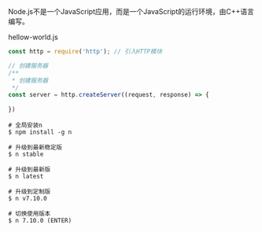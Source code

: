 Node.js不是一个JavaScript应用，而是一个JavaScript的运行环境，由C++语言编写。

hellow-world.js

```js
const http = require('http'); // 引入HTTP模块

// 创建服务器
/**
 * 创建服务器
 */
const server = http.createServer((request, response) => {
  
})
```

```
# 全局安装n
$ npm install -g n

# 升级到最新稳定版
$ n stable 

# 升级到最新版
$ n latest

# 升级到定制版
$ n v7.10.0

# 切换使用版本
$ n 7.10.0 (ENTER)
```

